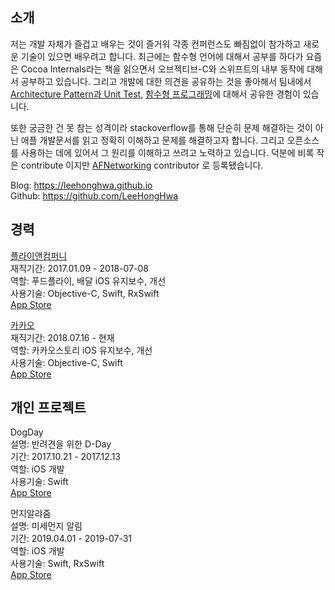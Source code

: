 ## 소개
저는 개발 자체가 즐겁고 배우는 것이 즐거워 각종 컨퍼런스도 빠짐없이 참가하고 새로운 기술이 있으면 배우려고 합니다.
최근에는 함수형 언어에 대해서 공부를 하다가 요즘은 Cocoa Internals라는 책을 읽으면서 오브젝티브-C와 스위프트의 내부 동작에 대해서 공부하고 있습니다. 
그리고 개발에 대한 의견을 공유하는 것을 좋아해서 팀내에서 [Architecture Pattern과 Unit Test], [함수형 프로그래밍]에 대해서 공유한 경험이 있습니다.

또한 궁금한 건 못 참는 성격이라 stackoverflow를 통해 단순히 문제 해결하는 것이 아닌 애플 개발문서를 읽고 정확히 이해하고 문제를 해결하고자 합니다. 그리고 오픈소스를 사용하는 데에 있어서 그 원리를 이해하고 쓰려고 노력하고 있습니다.
덕분에 비록 작은 contribute 이지만 [AFNetworking] contributor 로 등록됐습니다.

Blog: https://leehonghwa.github.io<br>
Github: https://github.com/LeeHongHwa

## 경력
[플라이앤컴퍼니](https://www.foodfly.co.kr)<br>
재직기간: 2017.01.09 - 2018-07-08<br>
역할: 푸드플라이, 배달 iOS 유지보수, 개선<br>
사용기술: Objective-C, Swift, RxSwift<br>
[App Store](https://apps.apple.com/kr/app/%ED%91%B8%EB%93%9C%ED%94%8C%EB%9D%BC%EC%9D%B4/id824246101)

[카카오](https://www.kakaocorp.com)<br>
재직기간: 2018.07.16 - 현재<br>
역할: 카카오스토리 iOS 유지보수, 개선<br>
사용기술: Objective-C, Swift<br>
[App Store](https://apps.apple.com/kr/app/%EC%B9%B4%EC%B9%B4%EC%98%A4%EC%8A%A4%ED%86%A0%EB%A6%AC/id486244601)

## 개인 프로젝트
DogDay<br>
설명: 반려견을 위한 D-Day<br>
기간: 2017.10.21 - 2017.12.13<br>
역할: iOS 개발<br>
사용기술: Swift<br>
[App Store](https://apps.apple.com/kr/app/dogday/id1323721037)

먼지알랴줌<br>
설명: 미세먼지 알림<br>
기간: 2019.04.01 - 2019-07-31<br>
역할: iOS 개발<br>
사용기술: Swift, RxSwift<br>
[App Store](https://apps.apple.com/kr/app/%EB%A8%BC%EC%A7%80%EC%95%8C%EB%9E%B4%EC%A4%8C/id1470952112)

[Architecture Pattern과 Unit Test]: <https://github.com/LeeHongHwa/Architecture-Sample>
[함수형 프로그래밍]: <https://leehonghwa.github.io/blog/FunctionalProgramming>
[AFNetworking]: <https://github.com/AFNetworking/AFNetworking>
